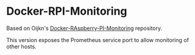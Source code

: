 # Docker-RPI-Monitoring

Based on Oijkn's [Docker-RAspberry-PI-Monitoring](https://github.com/oijkn/Docker-Raspberry-PI-Monitoring/tree/main?tab=MIT-1-ov-file) repository.


This version exposes the Prometheus service port to allow monitoring of other hosts.